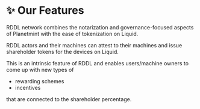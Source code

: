 # ✨ Our Features

RDDL network combines the notarization and governance-focused aspects of Planetmint with the ease of tokenization on Liquid.&#x20;

RDDL actors and their machines can attest to their machines and issue shareholder tokens for the devices on Liquid.&#x20;

This is an intrinsic feature of RDDL and enables users/machine owners to come up with new types of&#x20;

* rewarding schemes
* incentives&#x20;

that are connected to the shareholder percentage.&#x20;
